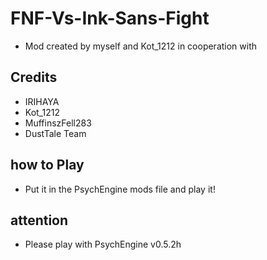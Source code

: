 # FNF-Vs-Ink-Sans-Fight
* Mod created by myself and Kot_1212 in cooperation with
## Credits
* IRIHAYA
* Kot_1212
* MuffinszFell283
* DustTale Team
## how to Play
* Put it in the PsychEngine mods file and play it!
## attention
* Please play with PsychEngine v0.5.2h
